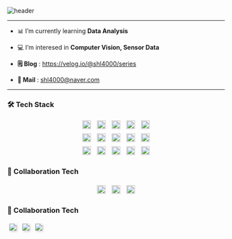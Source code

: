 ![header](https://capsule-render.vercel.app/api?type=Venom&height=200&text=Welcome!%20👋&fontSize=70&animation=fadeIn&color=0:8871e5,100:b678c4&stroke=b678c4)


-------------
- 📊 I’m currently learning **Data Analysis**
- 💻 I’m interesed in **Computer Vision, Sensor Data**

- **🗒️ Blog** : https://velog.io/@shl4000/series
- **💌 Mail** : shl4000@naver.com
--------------


### 🛠️ Tech Stack
<div align="center">
  <img src="https://img.shields.io/badge/Python-3776AB?style=flat-square&logo=Python&logoColor=white" style="margin: 5px; height: 20px;">
  <img src="https://img.shields.io/badge/PyTorch-EE4C2C?style=flat-square&logo=PyTorch&logoColor=white" style="margin: 5px; height: 20px;">
  <img src="https://img.shields.io/badge/TensorFlow-FF6F00?style=flat-square&logo=TensorFlow&logoColor=white" style="margin: 5px; height: 20px;">
  <img src="https://img.shields.io/badge/MATLAB-0076A8?style=flat-square&logo=MATLAB&logoColor=white" style="margin: 5px; height: 20px;">
  <img src="https://img.shields.io/badge/Tableau-E97627?style=flat-square&logo=Tableau&logoColor=white" style="margin: 5px; height: 20px;">
  <br>
  <img src="https://img.shields.io/badge/MySQL-4479A1?style=flat-square&logo=MySQL&logoColor=white" style="margin: 5px; height: 20px;">
  <img src="https://img.shields.io/badge/R-276DC3?style=flat-square&logo=R&logoColor=white" style="margin: 5px; height: 20px;">
  <img src="https://img.shields.io/badge/Pandas-150458?style=flat-square&logo=Pandas&logoColor=white" style="margin: 5px; height: 20px;">
  <img src="https://img.shields.io/badge/NumPy-013243?style=flat-square&logo=NumPy&logoColor=white" style="margin: 5px; height: 20px;">
  <img src="https://img.shields.io/badge/Jupyter-F37626?style=flat-square&logo=Jupyter&logoColor=white" style="margin: 5px; height: 20px;">
  <br>
  <img src="https://img.shields.io/badge/VS%20Code-007ACC?style=flat-square&logo=Visual%20Studio%20Code&logoColor=white" style="margin: 5px; height: 20px;">
  <img src="https://img.shields.io/badge/Figma-F24E1E?style=flat-square&logo=Figma&logoColor=white" style="margin: 5px; height: 20px;">
  <img src="https://img.shields.io/badge/Markdown-000000?style=flat-square&logo=Markdown&logoColor=white" style="margin: 5px; height: 20px;">
  <img src="https://img.shields.io/badge/Scikit--learn-F7931E?style=flat-square&logo=scikit-learn&logoColor=white" style="margin: 5px; height: 20px;">
  <img src="https://img.shields.io/badge/Keras-D00000?style=flat-square&logo=Keras&logoColor=white" style="margin: 5px; height: 20px;">
</div>

### 👥 Collaboration Tech
<div align="center">
  <img src="https://img.shields.io/badge/Notion-000000?style=for-the-badge&logo=Notion&logoColor=white" style="margin: 5px; height: 20px;">
  <img src="https://img.shields.io/badge/Slack-4A154B?style=for-the-badge&logo=Slack&logoColor=white" style="margin: 5px; height: 20px;">
  <img src="https://img.shields.io/badge/Canva-00C4CC?style=for-the-badge&logo=Canva&logoColor=white" style="margin: 5px; height: 20px;">
</div>


### 👥 Collaboration Tech
<img src="https://img.shields.io/badge/Notion-000000?style=for-the-badge&logo=Notion&logoColor=white" style="margin: 5px; box-shadow: 2px 2px 5px rgba(0, 0, 0, 0.2);">&nbsp;<img src="https://img.shields.io/badge/Slack-4A154B?style=for-the-badge&logo=Slack&logoColor=white" style="margin: 5px; box-shadow: 2px 2px 5px rgba(0, 0, 0, 0.2);">&nbsp;<img src="https://img.shields.io/badge/Canva-00C4CC?style=for-the-badge&logo=Canva&logoColor=white" style="margin: 5px; box-shadow: 2px 2px 5px rgba(0, 0, 0, 0.2);">
